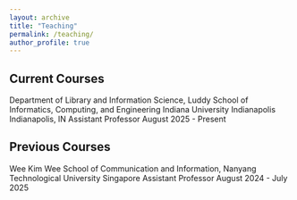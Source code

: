 ```yaml
---
layout: archive
title: "Teaching"
permalink: /teaching/
author_profile: true
---
```


## Current Courses

Department of Library and Information Science, Luddy School of Informatics, Computing, and Engineering
Indiana University Indianapolis Indianapolis, IN
Assistant Professor August 2025 - Present

## Previous Courses

Wee Kim Wee School of Communication and Information, Nanyang Technological University Singapore
Assistant Professor August 2024 - July 2025
